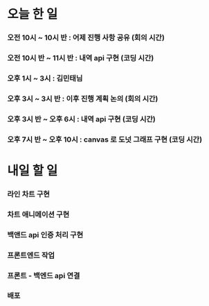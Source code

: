 # 오늘 한 일

### 오전 10시 ~ 10시 반 : 어제 진행 사항 공유 (회의 시간)
### 오전 10시 반 ~ 11시 반 : 내역 api 구현 (코딩 시간)

### 오후 1시 ~ 3시 : 김민태님

### 오후 3시 ~ 3시 반 : 이후 진행 계획 논의 (회의 시간)
### 오후 3시 반 ~ 오후 6시 : 내역 api 구현 (코딩 시간)

### 오후 7시 반 ~ 오후 10시 : canvas 로 도넛 그래프 구현 (코딩 시간)

# 내일 할 일

### 라인 차트 구현
### 차트 애니메이션 구현
### 백앤드 api 인증 처리 구현
### 프론트엔드 작업
### 프론트 - 백엔드 api 연결
### 배포
